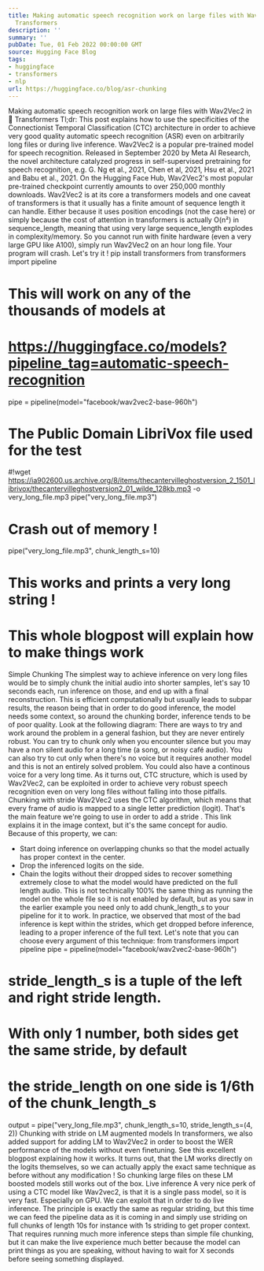 ```yaml
---
title: Making automatic speech recognition work on large files with Wav2Vec2 in 🤗
  Transformers
description: ''
summary: ''
pubDate: Tue, 01 Feb 2022 00:00:00 GMT
source: Hugging Face Blog
tags:
- huggingface
- transformers
- nlp
url: https://huggingface.co/blog/asr-chunking
---
```


Making automatic speech recognition work on large files with Wav2Vec2 in 🤗 Transformers
Tl;dr: This post explains how to use the specificities of the Connectionist
Temporal Classification (CTC) architecture in order to achieve very good
quality automatic speech recognition (ASR) even on arbitrarily long files or
during live inference.
Wav2Vec2 is a popular pre-trained model for speech recognition. Released in September 2020 by Meta AI Research, the novel architecture catalyzed progress in self-supervised pretraining for speech recognition, e.g. G. Ng et al., 2021, Chen et al, 2021, Hsu et al., 2021 and Babu et al., 2021. On the Hugging Face Hub, Wav2Vec2's most popular pre-trained checkpoint currently amounts to over 250,000 monthly downloads.
Wav2Vec2 is at its core a transformers models and one caveat of transformers is that it usually has a finite amount of sequence length it can handle. Either because it uses position encodings (not the case here) or simply because the cost of attention in transformers is actually O(n²) in sequence_length, meaning that using very large sequence_length explodes in complexity/memory. So you cannot run with finite hardware (even a very large GPU like A100), simply run Wav2Vec2 on an hour long file. Your program will crash. Let's try it !
pip install transformers
from transformers import pipeline
# This will work on any of the thousands of models at
# https://huggingface.co/models?pipeline_tag=automatic-speech-recognition
pipe = pipeline(model="facebook/wav2vec2-base-960h")
# The Public Domain LibriVox file used for the test
#!wget https://ia902600.us.archive.org/8/items/thecantervilleghostversion_2_1501_librivox/thecantervilleghostversion2_01_wilde_128kb.mp3 -o very_long_file.mp3
pipe("very_long_file.mp3")
# Crash out of memory !
pipe("very_long_file.mp3", chunk_length_s=10)
# This works and prints a very long string !
# This whole blogpost will explain how to make things work
Simple Chunking
The simplest way to achieve inference on very long files would be to simply chunk the initial audio into shorter samples, let's say 10 seconds each, run inference on those, and end up with a final reconstruction. This is efficient computationally but usually leads to subpar results, the reason being that in order to do good inference, the model needs some context, so around the chunking border, inference tends to be of poor quality.
Look at the following diagram:
There are ways to try and work around the problem in a general fashion, but they are never entirely robust. You can try to chunk only when you encounter silence but you may have a non silent audio for a long time (a song, or noisy café audio). You can also try to cut only when there's no voice but it requires another model and this is not an entirely solved problem. You could also have a continous voice for a very long time.
As it turns out, CTC structure, which is used by Wav2Vec2, can be exploited in order to achieve very robust speech recognition even on very long files without falling into those pitfalls.
Chunking with stride
Wav2Vec2 uses the CTC algorithm, which means that every frame of audio is mapped to a single letter prediction (logit).
That's the main feature we're going to use in order to add a stride
.
This link explains it
in the image context, but it's the same concept for audio.
Because of this property, we can:
- Start doing inference on overlapping chunks so that the model actually has proper context in the center.
- Drop the inferenced logits on the side.
- Chain the logits without their dropped sides to recover something extremely close to what the model would have predicted on the full length audio.
This is not technically 100% the same thing as running the model on the whole
file so it is not enabled by default, but as you saw in the earlier example you
need only to add chunk_length_s
to your pipeline
for it to work.
In practice, we observed that most of the bad inference is kept within the strides, which get dropped before inference, leading to a proper inference of the full text.
Let's note that you can choose every argument of this technique:
from transformers import pipeline
pipe = pipeline(model="facebook/wav2vec2-base-960h")
# stride_length_s is a tuple of the left and right stride length.
# With only 1 number, both sides get the same stride, by default
# the stride_length on one side is 1/6th of the chunk_length_s
output = pipe("very_long_file.mp3", chunk_length_s=10, stride_length_s=(4, 2))
Chunking with stride on LM augmented models
In transformers, we also added support for adding LM to Wav2Vec2 in order to boost the WER performance of the models without even finetuning. See this excellent blogpost explaining how it works.
It turns out, that the LM works directly on the logits themselves, so we can actually apply the exact same technique as before without any modification ! So chunking large files on these LM boosted models still works out of the box.
Live inference
A very nice perk of using a CTC model like Wav2vec2, is that it is a single pass model, so it is very fast. Especially on GPU. We can exploit that in order to do live inference.
The principle is exactly the same as regular striding, but this time we can feed the pipeline data as it is coming in and simply use striding on full chunks of length 10s for instance with 1s striding to get proper context.
That requires running much more inference steps than simple file chunking, but it can make the live experience much better because the model can print things as you are speaking, without having to wait for X seconds before seeing something displayed.